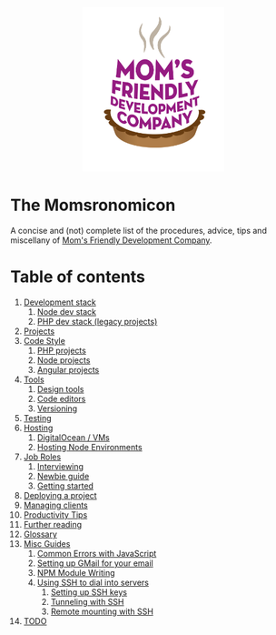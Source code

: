<p align="center">
	<img src="img/mfdc.png" alt="MFDC loves you, or at least doesn't actively want you to die" width="250"/>
</p>

The Momsronomicon
=================
A concise and (not) complete list of the procedures, advice, tips and miscellany of [Mom's Friendly Development Company](http://mfdc.biz).


Table of contents
=================

1. [Development stack](devstack/)
	1. [Node dev stack](devstack/node.md)
	2. [PHP dev stack (legacy projects)](devstack/php.md)
2. [Projects](projects.md)
3. [Code Style](style/)
	1. [PHP projects](style/php.md)
	2. [Node projects](style/node.md)
	3. [Angular projects](style/angular.md)
4. [Tools](tools/)
	1. [Design tools](tools/design.md)
	2. [Code editors](tools/editors.md)
	3. [Versioning](tools/versioning.md)
5. [Testing](testing/)
6. [Hosting](hosting/)
	1. [DigitalOcean / VMs](hosting/do.md)
	2. [Hosting Node Environments](hosting/node.md)
7. [Job Roles](jobs/)
	1. [Interviewing](jobs/interviews.md)
	2. [Newbie guide](jobs/newbie.md)
	3. [Getting started](jobs/getting-started.md)
8. [Deploying a project](deployment.md)
9. [Managing clients](clients.md)
10. [Productivity Tips](productivity-tips.md)
11. [Further reading](further-reading.md)
12. [Glossary](glossary.md)
13. [Misc Guides](guides/)
	1. [Common Errors with JavaScript](guides/errors.md)
	2. [Setting up GMail for your email](guides/gmail.md)
	3. [NPM Module Writing](guides/npm-modules.md)
	4. [Using SSH to dial into servers](ssh/)
		1. [Setting up SSH keys](ssh/keys.md)
		2. [Tunneling with SSH](ssh/tunneling.md)
		3. [Remote mounting with SSH](ssh/sshfs.md)
14. [TODO](TODO.md)
